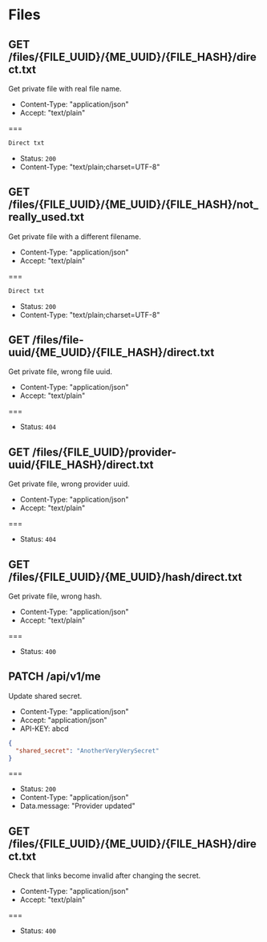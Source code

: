 # Files

## GET /files/{FILE_UUID}/{ME_UUID}/{FILE_HASH}/direct.txt

Get private file with real file name.

* Content-Type: "application/json"
* Accept: "text/plain"

===

```txt
Direct txt
```

* Status: `200`
* Content-Type: "text/plain;charset=UTF-8"

## GET /files/{FILE_UUID}/{ME_UUID}/{FILE_HASH}/not_really_used.txt

Get private file with a different filename.

* Content-Type: "application/json"
* Accept: "text/plain"

===

```txt
Direct txt
```

* Status: `200`
* Content-Type: "text/plain;charset=UTF-8"

## GET /files/file-uuid/{ME_UUID}/{FILE_HASH}/direct.txt

Get private file, wrong file uuid.

* Content-Type: "application/json"
* Accept: "text/plain"

===

* Status: `404`

## GET /files/{FILE_UUID}/provider-uuid/{FILE_HASH}/direct.txt

Get private file, wrong provider uuid.

* Content-Type: "application/json"
* Accept: "text/plain"

===

* Status: `404`

## GET /files/{FILE_UUID}/{ME_UUID}/hash/direct.txt

Get private file, wrong hash.

* Content-Type: "application/json"
* Accept: "text/plain"

===

* Status: `400`

## PATCH /api/v1/me

Update shared secret.

* Content-Type: "application/json"
* Accept: "application/json"
* API-KEY: abcd

```json
{
  "shared_secret": "AnotherVeryVerySecret"
}
```

===

* Status: `200`
* Content-Type: "application/json"
* Data.message: "Provider updated"

## GET /files/{FILE_UUID}/{ME_UUID}/{FILE_HASH}/direct.txt

Check that links become invalid after changing the secret.

* Content-Type: "application/json"
* Accept: "text/plain"

===

* Status: `400`
